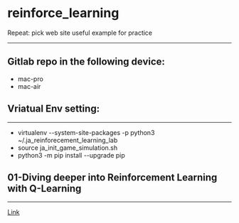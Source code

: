 # reinforce_learning
Repeat: pick web site useful example for practice

---

## Gitlab repo in the following device:
- mac-pro
- mac-air

## Vriatual Env setting:
---
- virtualenv --system-site-packages -p python3 ~/.ja_reinforecement_learning_lab
- source ja_init_game_simulation.sh
- python3 -m pip install --upgrade pip



## 01-Diving deeper into Reinforcement Learning with Q-Learning
---
[Link](https://www.freecodecamp.org/news/diving-deeper-into-reinforcement-learning-with-q-learning-c18d0db58efe/)


